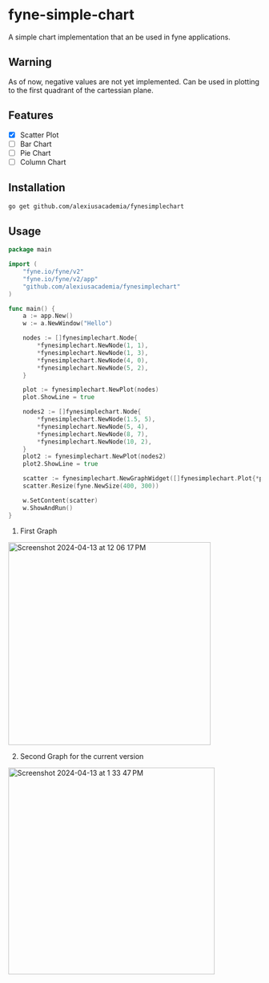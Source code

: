 # fyne-simple-chart

A simple chart implementation that an be used in fyne applications.

## Warning

As of now, negative values are not yet implemented. Can be used in plotting to the first quadrant of the cartessian plane.

## Features

- [x] Scatter Plot
- [ ] Bar Chart
- [ ] Pie Chart
- [ ] Column Chart

## Installation

```sh
go get github.com/alexiusacademia/fynesimplechart
```

## Usage

```go
package main

import (
	"fyne.io/fyne/v2"
	"fyne.io/fyne/v2/app"
	"github.com/alexiusacademia/fynesimplechart"
)

func main() {
	a := app.New()
	w := a.NewWindow("Hello")

	nodes := []fynesimplechart.Node{
		*fynesimplechart.NewNode(1, 1),
		*fynesimplechart.NewNode(1, 3),
		*fynesimplechart.NewNode(4, 0),
		*fynesimplechart.NewNode(5, 2),
	}

	plot := fynesimplechart.NewPlot(nodes)
	plot.ShowLine = true

	nodes2 := []fynesimplechart.Node{
		*fynesimplechart.NewNode(1.5, 5),
		*fynesimplechart.NewNode(5, 4),
		*fynesimplechart.NewNode(8, 7),
		*fynesimplechart.NewNode(10, 2),
	}
	plot2 := fynesimplechart.NewPlot(nodes2)
	plot2.ShowLine = true

	scatter := fynesimplechart.NewGraphWidget([]fynesimplechart.Plot{*plot, *plot2})
	scatter.Resize(fyne.NewSize(400, 300))

	w.SetContent(scatter)
	w.ShowAndRun()
}


```
1. First Graph
<img width="404" alt="Screenshot 2024-04-13 at 12 06 17 PM" src="https://github.com/alexiusacademia/fyne-simple-chart/assets/19258246/8d72061a-0d75-469e-b1fc-3cb6575e2d8f">

2. Second Graph for the current version
<img width="412" alt="Screenshot 2024-04-13 at 1 33 47 PM" src="https://github.com/alexiusacademia/fynesimplechart/assets/19258246/202443df-f2a5-4d12-87d6-c51e8abcaa08">

